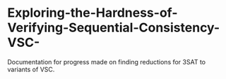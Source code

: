 # Exploring-the-Hardness-of-Verifying-Sequential-Consistency-VSC-
Documentation for progress made on finding reductions for 3SAT to variants of VSC.
